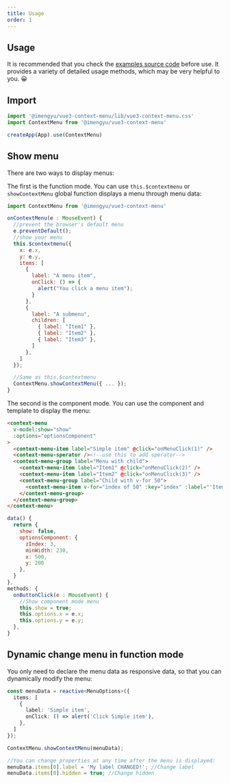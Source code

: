 ```yaml
---
title: Usage
order: 1
---
```


## Usage

It is recommended that you check the [examples source code](https://github.com/imengyu/vue3-context-menu/tree/main/examples/views) before use. It provides a variety of detailed usage methods, which may be very helpful to you. 😀

## Import

```js
import '@imengyu/vue3-context-menu/lib/vue3-context-menu.css'
import ContextMenu from '@imengyu/vue3-context-menu'

createApp(App).use(ContextMenu)     
```

## Show menu

There are two ways to display menus:

The first is the function mode. You can use  `this.$contextmenu` or `showContextMenu` global function displays a menu through menu data:

```js
import ContextMenu from '@imengyu/vue3-context-menu'

onContextMenu(e : MouseEvent) {
  //prevent the browser's default menu
  e.preventDefault();
  //show your menu
  this.$contextmenu({
    x: e.x,
    y: e.y,
    items: [
      { 
        label: "A menu item", 
        onClick: () => {
          alert("You click a menu item");
        }
      },
      { 
        label: "A submenu", 
        children: [
          { label: "Item1" },
          { label: "Item2" },
          { label: "Item3" },
        ]
      },
    ]
  });

  //Same as this.$contextmenu
  ContextMenu.showContextMenu({ ... }); 
}
```

The second is the component mode. You can use the component and template to display the menu:

```html
<context-menu
  v-model:show="show"
  :options="optionsComponent"
>
  <context-menu-item label="Simple item" @click="onMenuClick(1)" />
  <context-menu-sperator /><!--use this to add sperator-->
  <context-menu-group label="Menu with child">
    <context-menu-item label="Item1" @click="onMenuClick(2)" />
    <context-menu-item label="Item2" @click="onMenuClick(3)" />
    <context-menu-group label="Child with v-for 50">
      <context-menu-item v-for="index of 50" :key="index" :label="'Item3-'+index" @click="onLoopMenuClick(index)" />
    </context-menu-group>
  </context-menu-group>
</context-menu>
```

```js
data() {
  return {
    show: false,
    optionsComponent: {
      zIndex: 3,
      minWidth: 230,
      x: 500,
      y: 200
    },
  }
},
methods: {
  onButtonClick(e : MouseEvent) {
    //Show component mode menu
    this.show = true;
    this.options.x = e.x;
    this.options.y = e.y;
  },
}
```

## Dynamic change menu in function mode

You only need to declare the menu data as responsive data, so that you can dynamically modify the menu:

```ts
const menuData = reactive<MenuOptions>({
  items: [
    { 
      label: 'Simple item',
      onClick: () => alert('Click Simple item'),
    },
  ]
});

ContextMenu.showContextMenu(menuData);

//You can change properties at any time after the menu is displayed:
menuData.items[0].label = 'My label CHANGED!'; //Change label
menuData.items[0].hidden = true; //Change hidden
```
